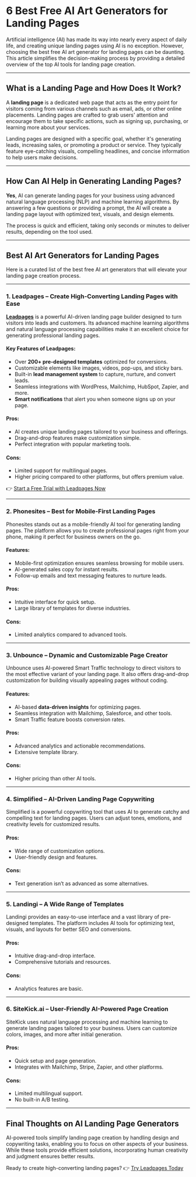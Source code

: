 # 6 Best Free AI Art Generators for Landing Pages

Artificial intelligence (AI) has made its way into nearly every aspect of daily life, and creating unique landing pages using AI is no exception. However, choosing the best free AI art generator for landing pages can be daunting. This article simplifies the decision-making process by providing a detailed overview of the top AI tools for landing page creation.

---

## What is a Landing Page and How Does It Work?

A **landing page** is a dedicated web page that acts as the entry point for visitors coming from various channels such as email, ads, or other online placements. Landing pages are crafted to grab users' attention and encourage them to take specific actions, such as signing up, purchasing, or learning more about your services.

Landing pages are designed with a specific goal, whether it's generating leads, increasing sales, or promoting a product or service. They typically feature eye-catching visuals, compelling headlines, and concise information to help users make decisions.

---

## How Can AI Help in Generating Landing Pages?

**Yes**, AI can generate landing pages for your business using advanced natural language processing (NLP) and machine learning algorithms. By answering a few questions or providing a prompt, the AI will create a landing page layout with optimized text, visuals, and design elements.

The process is quick and efficient, taking only seconds or minutes to deliver results, depending on the tool used.

---

## Best AI Art Generators for Landing Pages

Here is a curated list of the best free AI art generators that will elevate your landing page creation process.

---

### 1. Leadpages – Create High-Converting Landing Pages with Ease

[**Leadpages**](https://bit.ly/LEadPages) is a powerful AI-driven landing page builder designed to turn visitors into leads and customers. Its advanced machine learning algorithms and natural language processing capabilities make it an excellent choice for generating professional landing pages.

#### Key Features of Leadpages:
- Over **200+ pre-designed templates** optimized for conversions.
- Customizable elements like images, videos, pop-ups, and sticky bars.
- Built-in **lead management system** to capture, nurture, and convert leads.
- Seamless integrations with WordPress, Mailchimp, HubSpot, Zapier, and more.
- **Smart notifications** that alert you when someone signs up on your page.

#### Pros:
- AI creates unique landing pages tailored to your business and offerings.
- Drag-and-drop features make customization simple.
- Perfect integration with popular marketing tools.

#### Cons:
- Limited support for multilingual pages.
- Higher pricing compared to other platforms, but offers premium value.

👉 [Start a Free Trial with Leadpages Now](https://bit.ly/LEadPages)

---

### 2. Phonesites – Best for Mobile-First Landing Pages

Phonesites stands out as a mobile-friendly AI tool for generating landing pages. The platform allows you to create professional pages right from your phone, making it perfect for business owners on the go.

#### Features:
- Mobile-first optimization ensures seamless browsing for mobile users.
- AI-generated sales copy for instant results.
- Follow-up emails and text messaging features to nurture leads.

#### Pros:
- Intuitive interface for quick setup.
- Large library of templates for diverse industries.

#### Cons:
- Limited analytics compared to advanced tools.

---

### 3. Unbounce – Dynamic and Customizable Page Creator

Unbounce uses AI-powered Smart Traffic technology to direct visitors to the most effective variant of your landing page. It also offers drag-and-drop customization for building visually appealing pages without coding.

#### Features:
- AI-based **data-driven insights** for optimizing pages.
- Seamless integration with Mailchimp, Salesforce, and other tools.
- Smart Traffic feature boosts conversion rates.

#### Pros:
- Advanced analytics and actionable recommendations.
- Extensive template library.

#### Cons:
- Higher pricing than other AI tools.

---

### 4. Simplified – AI-Driven Landing Page Copywriting

Simplified is a powerful copywriting tool that uses AI to generate catchy and compelling text for landing pages. Users can adjust tones, emotions, and creativity levels for customized results.

#### Pros:
- Wide range of customization options.
- User-friendly design and features.

#### Cons:
- Text generation isn’t as advanced as some alternatives.

---

### 5. Landingi – A Wide Range of Templates

Landingi provides an easy-to-use interface and a vast library of pre-designed templates. The platform includes AI tools for optimizing text, visuals, and layouts for better SEO and conversions.

#### Pros:
- Intuitive drag-and-drop interface.
- Comprehensive tutorials and resources.

#### Cons:
- Analytics features are basic.

---

### 6. SiteKick.ai – User-Friendly AI-Powered Page Creation

SiteKick uses natural language processing and machine learning to generate landing pages tailored to your business. Users can customize colors, images, and more after initial generation.

#### Pros:
- Quick setup and page generation.
- Integrates with Mailchimp, Stripe, Zapier, and other platforms.

#### Cons:
- Limited multilingual support.
- No built-in A/B testing.

---

## Final Thoughts on AI Landing Page Generators

AI-powered tools simplify landing page creation by handling design and copywriting tasks, enabling you to focus on other aspects of your business. While these tools provide efficient solutions, incorporating human creativity and judgment ensures better results.

Ready to create high-converting landing pages? 👉 [Try Leadpages Today](https://bit.ly/LEadPages)
